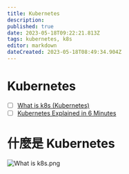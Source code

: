 ```yaml
---
title: Kubernetes
description: 
published: true
date: 2023-05-18T09:22:21.813Z
tags: kubernetes, k8s
editor: markdown
dateCreated: 2023-05-18T08:49:34.904Z
---
```


# Kubernetes
- [ ] [What is k8s (Kubernetes)](https://blog.bytebytego.com/p/ep35-what-is-kubernetes?utm_source=profile&utm_medium=reader2)
- [ ] [Kubernetes Explained in 6 Minutes](https://www.youtube.com/watch?v=TlHvYWVUZyc&ab_channel=ByteByteGo&loop=0)

# 什麼是 Kubernetes

![What is k8s.png](http://192.168.25.60:8000/files/file_storage/9131f64d.png)